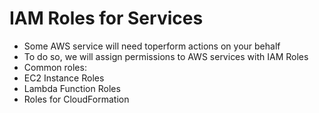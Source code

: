 # IAM Roles for Services

* Some AWS service will need toperform actions on your behalf
* To do so, we will assign permissions to AWS services with IAM Roles
* Common roles:
* EC2 Instance Roles
* Lambda Function Roles
* Roles for CloudFormation
